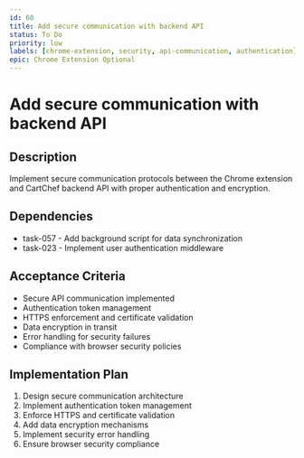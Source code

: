```yaml
---
id: 60
title: Add secure communication with backend API
status: To Do
priority: low
labels: [chrome-extension, security, api-communication, authentication]
epic: Chrome Extension Optional
---
```


# Add secure communication with backend API

## Description
Implement secure communication protocols between the Chrome extension and CartChef backend API with proper authentication and encryption.

## Dependencies
- task-057 - Add background script for data synchronization
- task-023 - Implement user authentication middleware

## Acceptance Criteria
- Secure API communication implemented
- Authentication token management
- HTTPS enforcement and certificate validation
- Data encryption in transit
- Error handling for security failures
- Compliance with browser security policies

## Implementation Plan
1. Design secure communication architecture
2. Implement authentication token management
3. Enforce HTTPS and certificate validation
4. Add data encryption mechanisms
5. Implement security error handling
6. Ensure browser security compliance
